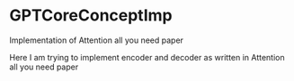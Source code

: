 # GPTCoreConceptImp
Implementation of Attention all you need paper

Here I am trying to implement encoder and decoder as written in Attention all you need paper
